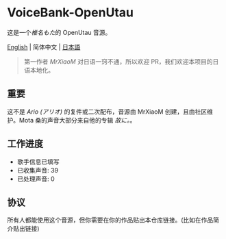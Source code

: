 # VoiceBank-OpenUtau
这是一个*椎名もた*的 OpenUtau 音源。

[English](README.md) | 简体中文 | [日本語](README-ja.md)

> 第一作者 *MrXiaoM* 对日语一窍不通，所以欢迎 PR，我们欢迎本项目的日语本地化。

## 重要

这不是 *Ario (アリオ)* 的复件或二次配布，音源由 MrXiaoM 创建，且由社区维护。Mota 桑的声音大部分来自他的专辑 *故に。*。

## 工作进度

* 歌手信息已填写
* 已收集声音: 39
* 已处理声音: 0

## 协议

所有人都能使用这个音源，但你需要在你的作品贴出本仓库链接。(比如在作品简介贴出链接)
